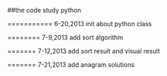 ##the code study python

===========
6-20,2013   init about python class

========
7-9,2013   add sort algorithm

=======
7-12,2013 add sort result and visual result

=======
7-21,2013 add anagram solutions
